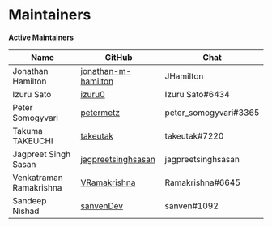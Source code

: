 Maintainers
===========

**Active Maintainers**

| Name | GitHub | Chat |
|------|--------|------|
| Jonathan Hamilton | [jonathan-m-hamilton][jonathan-m-hamilton] | JHamilton |
| Izuru Sato | [izuru0][izuru0] | Izuru Sato#6434 |
| Peter Somogyvari | [petermetz][petermetz] | peter_somogyvari#3365 |
| Takuma TAKEUCHI | [takeutak][takeutak] | takeutak#7220 |
| Jagpreet Singh Sasan | [jagpreetsinghsasan][jagpreetsinghsasan] | jagpreetsinghsasan |
| Venkatraman Ramakrishna | [VRamakrishna][VRamakrishna] | Ramakrishna#6645 |
| Sandeep Nishad | [sanvenDev][sanvenDev] | sanven#1092 |

[jonathan-m-hamilton]: https://github.com/jonathan-m-hamilton
[izuru0]: https://github.com/izuru0
[petermetz]: https://github.com/petermetz
[takeutak]: https://github.com/takeutak
[jagpreetsinghsasan]: https://github.com/jagpreetsinghsasan
[VRamakrishna]: https://github.com/VRamakrishna/
[sanvenDev]: https://github.com/sanvenDev